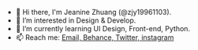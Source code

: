 - 👋 Hi there, I'm Jeanine Zhuang (@zjy19961103).
- 👀 I’m interested in Design & Develop.
- 🌱 I’m currently learning UI Design, Front-end, Python.
- 📫 Reach me: 
<a href="mailto:671540566@qq.com">Email, </a>
<a href="http://www.behance.net/zjy19961103" target="_blank">Behance, </a>
<a href="http://twitter.com/zjy19961103" target="_blank">Twitter, </a>
<a href="https://www.instagram.com/zjy19961103" target="_blank">instagram</a>

<!-- - 👋 Hi, I’m ...
- 🔭 I’m currently working in ...
- 👀 I’m interested in ...
- 🌱 I’m currently learning ...
- 💞 I’m looking to collaborate on ...
- 📫 How to reach me ... -->

<!---
zjy19961103/zjy19961103 is a ✨ special ✨ repository because its `README.md` (this file) appears on your GitHub profile.
You can click the Preview link to take a look at your changes.
--->
